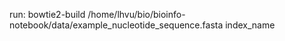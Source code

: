 run: bowtie2-build /home/lhvu/bio/bioinfo-notebook/data/example_nucleotide_sequence.fasta  index_name

